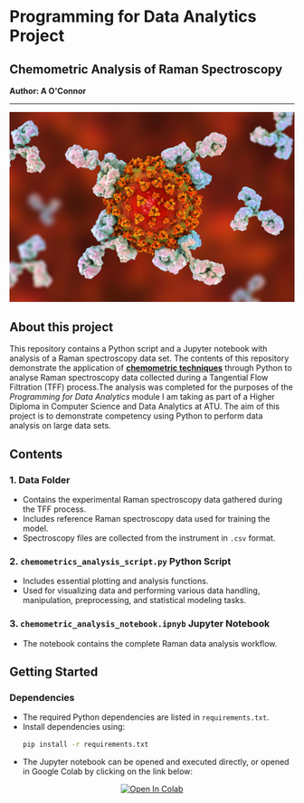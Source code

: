 # Programming for Data Analytics Project 
## Chemometric Analysis of Raman Spectroscopy
**Author: A O'Connor**
*****
<div align="center">
    <img src=".\img\igg1_cell_structure.jpg" alt="Cells">
</div>

## About this project
This repository contains a Python script and a Jupyter notebook with analysis of a Raman spectroscopy data set. The contents of this repository demonstrate the application of [**chemometric techniques**](https://en.wikipedia.org/wiki/Chemometrics) through Python to analyse Raman spectroscopy data collected during a Tangential Flow Filtration (TFF) process.The analysis was completed for the purposes of the *Programming for Data Analytics* module I am taking as part of a Higher Diploma in Computer Science and Data Analytics at ATU. The aim of this project is to demonstrate competency using Python to perform data analysis on large data sets.   
## Contents
### 1. Data Folder
- Contains the experimental Raman spectroscopy data gathered during the TFF process.
- Includes reference Raman spectroscopy data used for training the model.
- Spectroscopy files are collected from the instrument in ``.csv`` format. 
### 2. `chemometrics_analysis_script.py` Python Script
- Includes essential plotting and analysis functions.
- Used for visualizing data and performing various data handling, manipulation, preprocessing, and statistical modeling tasks.
### 3. `chemometric_analysis_notebook.ipnyb` Jupyter Notebook
- The notebook contains the complete Raman data analysis workflow. 
## Getting Started
### Dependencies
- The required Python dependencies are listed in `requirements.txt`.
- Install dependencies using:
    ````bash
    pip install -r requirements.txt
    ````
- The Jupyter notebook can be opened and executed directly, or opened in Google Colab by clicking on the link below:
<div align="center">
    <a target="_blank" href="https://colab.research.google.com/github/a-o-connor/PFDA-project/blob/main/big_project_practice.ipynb">
        <img src="https://colab.research.google.com/assets/colab-badge.svg" alt="Open In Colab"/>
    </a>
</div>